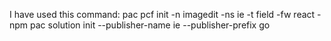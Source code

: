 I have used this command: pac pcf init -n imagedit -ns ie -t field -fw react -npm
pac solution init --publisher-name ie --publisher-prefix go